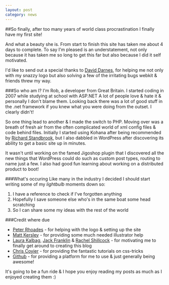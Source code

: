 ```yaml
---
layout: post
category: news
---
```


##So finally, after too many years of world class procrastination I finally have my first site!

And what a beauty she is. From start to finish this site has taken me about 4 days to complete. To say I'm pleased is an understatement, not only because it has taken me so long to get this far but also because I did it self motivated.

I'd like to send out a special thanks to [David Darnes](http://twitter.com/daviddarnes), for helping me not only with my snazzy logo but also solving a few of the irritating bugs webkit & friends threw my way.

###So who am I?
I'm Rob, a developer from Great Britain. I started coding in 2007 while studying at school with ASP.NET A lot of people love & hate it & personally I don't blame them. Looking back  there was a lot of good stuff in the .net framework if you knew what you were doing from the outset. I clearly didn't!

So one thing lead to another & I made the switch to PHP. Moving over was a breath of fresh air from the often complicated world of xml config files & code behind files. Initially I started using Kohana after being recommended by [Richard Standbrook](http://twitter.com/richstandbrook), but I also dabbled in WordPress after discovering its ability to get a basic site up in minutes.

It wasn't until working on the famed Jigoshop plugin that I discovered all the new things that WordPress could do such as custom post types, routing to name just a few. I also had good fun learning about working on a distributed product to boot!

###What's occuring
Like many in the industry I decided I should start writing some of my *lightbulb* moments down so:
1. I have a reference to check if I've forgotten anything
2. Hopefully I save someone else who's in the same boat some head scratching
3. So I can share some my ideas with the rest of the world

###Credit where due

* [Peter Rhoades](http://twitter.com/createdbypete) - for helping with the logo & setting up the site
* [Matt Kersley](http://twitter.com/kersley) - for providing some much needed illustrator help
* [Laura Kalbag](http://twitter.com/laurakalbag), [Jack Franklin](http://twitter.com/Jack_Franklin) & [Rachel Shillcock](http://twitter.com/missrachilli) - for motivating me to finally get around to creating this blog
* [Chris Coyier](http://twitter.com/chriscoyier) - for providing the fantastic tutorials on css-tricks
* [Github](http://github.com) - for providing a platform for me to use & just generally being awesome!


It's going to be a fun ride & I hope you enjoy reading my posts as much as I enjoyed creating them :)